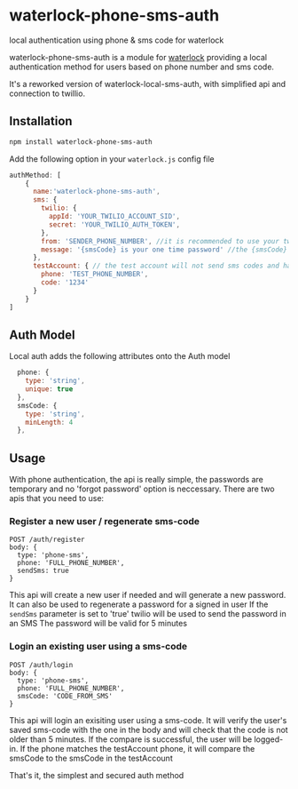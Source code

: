 # waterlock-phone-sms-auth

local authentication using phone &amp; sms code for waterlock

waterlock-phone-sms-auth is a module for [waterlock](http://waterlock.ninja/)
providing a local authentication method for users based on phone number and sms code.

It's a reworked version of waterlock-local-sms-auth, with simplified api and connection to twillio.

## Installation

```bash
npm install waterlock-phone-sms-auth
```

Add the following option in your `waterlock.js` config file

```js
authMethod: [
    {
      name:'waterlock-phone-sms-auth',
      sms: {
        twilio: {
          appId: 'YOUR_TWILIO_ACCOUNT_SID',
          secret: 'YOUR_TWILIO_AUTH_TOKEN',
        },
        from: 'SENDER_PHONE_NUMBER', //it is recommended to use your twilio phone number (with + and the country prefix)
        message: '{smsCode} is your one time password' //the {smsCode} will be replaced with the sms-code. Keep it in the begining of the message to make sure it is seen in the message preview
      },
      testAccount: { // the test account will not send sms codes and has a fixed password (used for devlopment or testing)
        phone: 'TEST_PHONE_NUMBER',
        code: '1234'
      }
    }
]
```

## Auth Model
Local auth adds the following attributes onto the Auth model

```js
  phone: {
    type: 'string',
    unique: true
  },
  smsCode: {
    type: 'string',
    minLength: 4
  },
```
## Usage
With phone authentication, the api is really simple, the passwords are temporary and no 'forgot password' option is neccessary.
There are two apis that you need to use:
### Register a new user / regenerate sms-code
```
POST /auth/register
body: {
  type: 'phone-sms',
  phone: 'FULL_PHONE_NUMBER',
  sendSms: true
}
```
This api will create a new user if needed and will generate a new password.
It can also be used to regenerate a password for a signed in user
If the `sendSms` parameter is set to 'true' twilio will be used to send the password in an SMS
The password will be valid for 5 minutes

### Login an existing user using a sms-code
```
POST /auth/login
body: {
  type: 'phone-sms',
  phone: 'FULL_PHONE_NUMBER',
  smsCode: 'CODE_FROM_SMS'
}
```
This api will login an exisiting user using a sms-code.
It will verify the user's saved sms-code with the one in the body and will check that the code is not older than 5 minutes. If the compare is successful, the user will be logged-in.
If the phone matches the testAccount phone, it will compare the smsCode to the smsCode in the testAccount

That's it, the simplest and secured auth method
